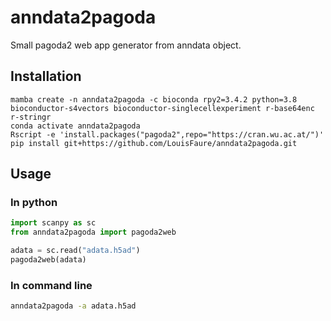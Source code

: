 # anndata2pagoda

Small pagoda2 web app generator from anndata object.


## Installation

```
mamba create -n anndata2pagoda -c bioconda rpy2=3.4.2 python=3.8 bioconductor-s4vectors bioconductor-singlecellexperiment r-base64enc r-stringr
conda activate anndata2pagoda
Rscript -e 'install.packages("pagoda2",repo="https://cran.wu.ac.at/")'
pip install git+https://github.com/LouisFaure/anndata2pagoda.git
```

## Usage

### In python
```python
import scanpy as sc
from anndata2pagoda import pagoda2web

adata = sc.read("adata.h5ad")
pagoda2web(adata)
```

### In command line
```bash
anndata2pagoda -a adata.h5ad
```
